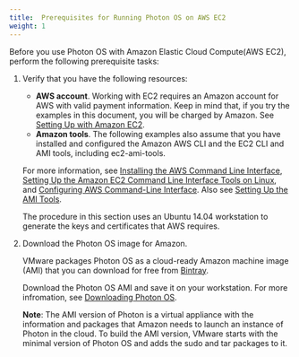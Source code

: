 ```yaml
---
title:  Prerequisites for Running Photon OS on AWS EC2
weight: 1
---
```


Before you use Photon OS with Amazon Elastic Cloud Compute(AWS EC2), perform the following prerequisite tasks:

1. Verify that you have the following resources:
    
    - **AWS account**. Working with EC2 requires an Amazon account for AWS with valid payment information. Keep in mind that, if you try the examples in this document, you will be charged by Amazon. See [Setting Up with Amazon EC2](http://docs.aws.amazon.com/AWSEC2/latest/UserGuide/get-set-up-for-amazon-ec2.html).
    - **Amazon tools**. The following examples also assume that you have installed and configured the Amazon AWS CLI and the EC2 CLI and AMI tools, including ec2-ami-tools.
    
    For more information, see [Installing the AWS Command Line Interface](http://docs.aws.amazon.com/cli/latest/userguide/installing.html), [Setting Up the Amazon EC2 Command Line Interface Tools on Linux](http://docs.aws.amazon.com/AWSEC2/latest/CommandLineReference/set-up-ec2-cli-linux.html), and [Configuring AWS Command-Line Interface](http://docs.aws.amazon.com/cli/latest/userguide/cli-chap-getting-started.html). Also see [Setting Up the AMI Tools](http://docs.aws.amazon.com/AWSEC2/latest/UserGuide/set-up-ami-tools.html).
    
    The procedure in this section uses an Ubuntu 14.04 workstation to generate the keys and certificates that AWS requires.

1. Download the Photon OS image for Amazon. 

   VMware packages Photon OS as a cloud-ready Amazon machine image (AMI) that you can download for free from [Bintray](https://bintray.com/vmware/photon).

   Download the Photon OS AMI and save it on your workstation. For more infromation, see [Downloading Photon OS](../../downloading-photon/).

   **Note**: The AMI version of Photon is a virtual appliance with the information and packages that Amazon needs to launch an instance of Photon in the cloud. To build the AMI version, VMware starts with the minimal version of Photon OS and adds the sudo and tar packages to it. 